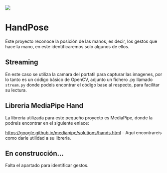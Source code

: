 <img src="https://github.com/mawcoo/HandPose/blob/main/static/images/happiBaka.PNG">

# HandPose
Este proyecto reconoce la posición de las manos, es decir, los gestos que hace la mano, en este identificaremos solo 
algunos de ellos.

## Streaming

En este caso se utiliza la camara del portatil para capturar las imagenes, por lo tanto es un código básico de OpenCV, 
adjunto un fichero .py llamado `stream.py` donde podeis encontrar el código base al respecto, para facilitar su lectura.

## Libreria MediaPipe Hand

La librería utilizada para este pequeño proyecto es MediaPipe, donde la podreis encontrar en el siguiente enlace:

https://google.github.io/mediapipe/solutions/hands.html - Aquí encontrareis como darle utilidad a su libreria.

## En construcción...

Falta el apartado para identificar gestos. 
